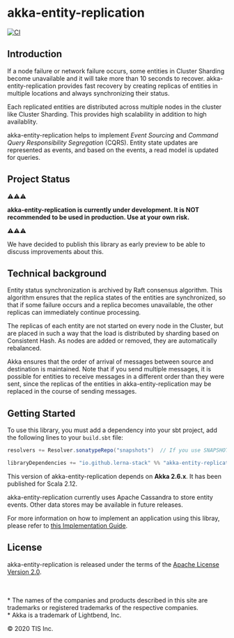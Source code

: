 akka-entity-replication
===

[![CI](https://github.com/lerna-stack/akka-entity-replication/workflows/CI/badge.svg?branch=master)](https://github.com/lerna-stack/akka-entity-replication/actions?query=workflow%3ACI+branch%3Amaster)

## Introduction

If a node failure or network failure occurs, some entities in Cluster Sharding become unavailable and it will take more than 10 seconds to recover. akka-entity-replication provides fast recovery by creating replicas of entities in multiple locations and always synchronizing their status. 

Each replicated entities are distributed across multiple nodes in the cluster like Cluster Sharding. This provides high scalability in addition to high availablity.

akka-entity-replication helps to implement *Event Sourcing* and *Command Query Responsibility Segregation* (CQRS). Entity state updates are represented as events, and based on the events, a read model is updated for queries.

## Project Status

⚠️⚠️⚠️

**akka-entity-replication is currently under development. It is NOT recommended to be used in production. Use at your own risk.**

⚠️⚠️⚠️

We have decided to publish this library as early preview to be able to discuss improvements about this.

## Technical background

Entity status synchronization is archived by Raft consensus algorithm. This algorithm ensures that the replica states of the entities are synchronized, so that if some failure occurs and a replica becomes unavailable, the other replicas can immediately continue processing.

The replicas of each entity are not started on every node in the Cluster, but are placed in such a way that the load is distributed by sharding based on Consistent Hash. As nodes are added or removed, they are automatically rebalanced.

Akka ensures that the order of arrival of messages between source and destination is maintained. Note that if you send multiple messages, it is possible for entities to receive messages in a different order than they were sent, since the replicas of the entities in akka-entity-replication may be replaced in the course of sending messages.

## Getting Started

To use this library, you must add a dependency into your sbt project, add the following lines to your `build.sbt` file:

```scala
resolvers += Resolver.sonatypeRepo("snapshots")  // If you use SNAPSHOT, you need to refer to Sonatype

libraryDependencies += "io.github.lerna-stack" %% "akka-entity-replication" % "0.1.0-SNAPSHOT"
```

This version of akka-entity-replication depends on **Akka 2.6.x**. It has been published for Scala 2.12.

akka-entity-replication currently uses Apache Cassandra to store entity events. Other data stores may be available in future releases.

For more information on how to implement an application using this libray, please refer to [this Implementation Guide](docs/implementation_guide.md).

## License

akka-entity-replication is released under the terms of the [Apache License Version 2.0](./LICENSE).

<!-- Escape to set blank lines and use "*" -->
\
\
\* The names of the companies and products described in this site are trademarks or registered trademarks of the respective companies.  
\* Akka is a trademark of Lightbend, Inc.

© 2020 TIS Inc.
